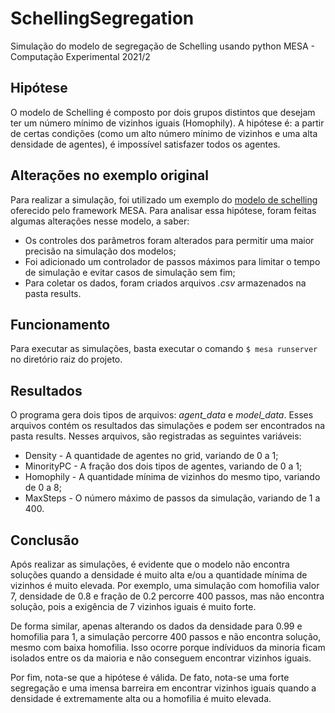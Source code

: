 # SchellingSegregation
Simulação do modelo de segregação de Schelling usando python MESA - Computação Experimental 2021/2

## Hipótese
O modelo de Schelling é composto por dois grupos distintos que desejam ter um número mínimo de vizinhos iguais (Homophily). A hipótese é: a partir de certas condições (como um alto número mínimo de vizinhos e uma alta densidade de agentes), é impossível satisfazer todos os agentes.

## Alterações no exemplo original
Para realizar a simulação, foi utilizado um exemplo do [modelo de schelling](https://github.com/projectmesa/mesa/tree/main/examples/schelling) oferecido pelo framework MESA. Para analisar essa hipótese, foram feitas algumas alterações nesse modelo, a saber:

- Os controles dos parâmetros foram alterados para permitir uma maior precisão na simulação dos modelos;
- Foi adicionado um controlador de passos máximos para limitar o tempo de simulação e evitar casos de simulação sem fim;
- Para coletar os dados, foram criados arquivos *.csv* armazenados na pasta results.

## Funcionamento
Para executar as simulações, basta executar o comando `$ mesa runserver` no diretório raiz do projeto.

## Resultados
O programa gera dois tipos de arquivos: _agent_data_ e _model_data_. Esses arquivos contém os resultados das simulações e podem ser encontrados na pasta results. Nesses arquivos, são registradas as seguintes variáveis:

- Density - A quantidade de agentes no grid, variando de 0 a 1;
- MinorityPC - A fração dos dois tipos de agentes, variando de 0 a 1;
- Homophily - A quantidade mínima de vizinhos do mesmo tipo, variando de 0 a 8;
- MaxSteps - O número máximo de passos da simulação, variando de 1 a 400.

## Conclusão
Após realizar as simulações, é evidente que o modelo não encontra soluções quando a densidade é muito alta e/ou a quantidade mínima de vizinhos é muito elevada. Por exemplo, uma simulação com homofilia valor 7, densidade de 0.8 e fração de 0.2 percorre 400 passos, mas não encontra solução, pois a exigência de 7 vizinhos iguais é muito forte.

De forma similar, apenas alterando os dados da densidade para 0.99 e homofilia para 1, a simulação percorre 400 passos e não encontra solução, mesmo com baixa homofilia. Isso ocorre porque indíviduos da minoria ficam isolados entre os da maioria e não conseguem encontrar vizinhos iguais.

Por fim, nota-se que a hipótese é válida. De fato, nota-se uma forte segregação e uma imensa barreira em encontrar vizinhos iguais quando a densidade é extremamente alta ou a homofilia é muito elevada.